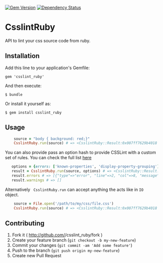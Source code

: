 [![Gem Version](https://badge.fury.io/rb/csslint_ruby.svg)](http://badge.fury.io/rb/csslint_ruby)
[![Dependency Status](https://gemnasium.com/StupidCodeFactory/csslint_ruby.png)](https://gemnasium.com/StupidCodeFactory/csslint_ruby)

# CsslintRuby

API to lint your css source code from ruby.

## Installation

Add this line to your application's Gemfile:

    gem 'csslint_ruby'

And then execute:

    $ bundle

Or install it yourself as:

    $ gem install csslint_ruby

## Usage

```ruby
    source = "body { background: red;}"
    CsslintRuby.run(source) # => <CsslintRuby::Result:0x007ff7629b4018 @errors=[], @warnings=[]>
```

You can also provide pass an option hash to provide CSSLint with a custom set of rules. You can check the full list [here](https://github.com/stubbornella/csslint/wiki/Rules)

```ruby
   options = {errors: ['known-properties', 'display-property-grouping'], warnings: ['box-model'], ignore: ['import']}
   result = CsslintRuby.run(source, options) # => <CsslintRuby::Result:0x007ff76287b160 @errors=[{"type"=>"error", "line"=>2, "col"=>8, "message"=>"Expected (inline | block | list-item | inline-block | table | inline-table | table-row-group | table-header-group | table-footer-group | table-row | table-column-group | table-column | table-cell | table-caption | box | inline-box | grid | inline-grid | none | inherit | -moz-box | -moz-inline-block | -moz-inline-box | -moz-inline-grid | -moz-inline-stack | -moz-inline-table | -moz-grid | -moz-grid-group | -moz-grid-line | -moz-groupbox | -moz-deck | -moz-popup | -moz-stack | -moz-marker | -webkit-box | -webkit-inline-box) but found 'asdas'.", "evidence"=>"body { display: asdas;}", "rule"=>{"id"=>"known-properties", "name"=>"Require use of known properties", "desc"=>"Properties should be known (listed in CSS3 specification) or be a vendor-prefixed property.", "browsers"=>"All"}}], @warnings=[]>
   result.errors # => [{"type"=>"error", "line"=>2, "col"=>8, "message"=>"Expected (inline | block | list-item | inline-block | table | inline-table | table-row-group | table-header-group | table-footer-group | table-row | table-column-group | table-column | table-cell | table-caption | box | inline-box | grid | inline-grid | none | inherit | -moz-box | -moz-inline-block | -moz-inline-box | -moz-inline-grid | -moz-inline-stack | -moz-inline-table | -moz-grid | -moz-grid-group | -moz-grid-line | -moz-groupbox | -moz-deck | -moz-popup | -moz-stack | -moz-marker | -webkit-box | -webkit-inline-box) but found 'asdas'.", "evidence"=>"body { display: asdas;}", "rule"=>{"id"=>"known-properties", "name"=>"Require use of known properties", "desc"=>"Properties should be known (listed in CSS3 specification) or be a vendor-prefixed property.", "browsers"=>"All"}}]
   result.warnings # => []
```

Alternatively ``` CsslintRuby.run``` can accept anything the acts like in ```IO``` object.
```ruby
    source = File.open('/path/to/my/css/file.css')
    CsslintRuby.run(source) # => <CsslintRuby::Result:0x007ff7629b4018 @errors=[], @warnings=[]>
```

## Contributing

1. Fork it ( http://github.com/<my-github-username>/csslint_ruby/fork )
2. Create your feature branch (`git checkout -b my-new-feature`)
3. Commit your changes (`git commit -am 'Add some feature'`)
4. Push to the branch (`git push origin my-new-feature`)
5. Create new Pull Request
